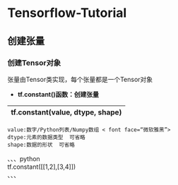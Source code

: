 # Tensorflow-Tutorial
## 创建张量
### 创建Tensor对象
张量由Tensor类实现，每个张量都是一个Tensor对象

- __tf.constant()函数：创建张量__
 
| tf.constant(value, dtype, shape) | 
| -------------------------------- |


    value:数字/Python列表/Numpy数组 < font face=“微软雅黑”>   
    dtype:元素的数据类型  可省略
    shape:数据的形状  可省略
、、、python   
tf.constant([[1,2],[3,4]])   
、、、   
